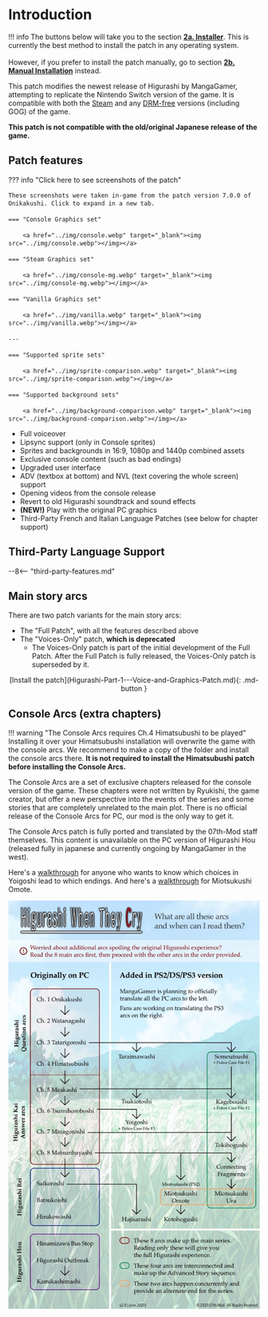 # Introduction

!!! info
    The buttons below will take you to the section [**2a. Installer**](./Higurashi-Part-1---Voice-and-Graphics-Patch). This is currently the best method to install the patch in any operating system.<br></br>
    However, if you prefer to install the patch manually, go to section [**2b. Manual Installation**](./Manual-Installation) instead.

This patch modifies the newest release of Higurashi by MangaGamer, attempting to replicate the Nintendo Switch version of the game. It is compatible with both the [Steam](https://store.steampowered.com/bundle/709/) and any [DRM-free](https://www.mangagamer.com/product_list.php?opt=search&keyword=Higurashi) versions (including GOG) of the game. 

**This patch is not compatible with the old/original Japanese release of the game.**

## Patch features

??? info "Click here to see screenshots of the patch"

    These screenshots were taken in-game from the patch version 7.0.0 of Onikakushi. Click to expand in a new tab.

    === "Console Graphics set"

        <a href="../img/console.webp" target="_blank"><img src="../img/console.webp"></img></a>

    === "Steam Graphics set"

        <a href="../img/console-mg.webp" target="_blank"><img src="../img/console-mg.webp"></img></a>

    === "Vanilla Graphics set"

        <a href="../img/vanilla.webp" target="_blank"><img src="../img/vanilla.webp"></img></a>

    ---

    === "Supported sprite sets"

        <a href="../img/sprite-comparison.webp" target="_blank"><img src="../img/sprite-comparison.webp"></img></a>

    === "Supported background sets"

        <a href="../img/background-comparison.webp" target="_blank"><img src="../img/background-comparison.webp"></img></a>

* Full voiceover
* Lipsync support (only in Console sprites)
* Sprites and backgrounds in 16:9, 1080p and 1440p combined assets
* Exclusive console content (such as bad endings)
* Upgraded user interface 
* ADV (textbox at bottom) and NVL (text covering the whole screen) support
* Opening videos from the console release
* Revert to old Higurashi soundtrack and sound effects
* **(NEW!)** Play with the original PC graphics
* Third-Party French and Italian Language Patches (see below for chapter support)

## Third-Party Language Support

--8<-- "third-party-features.md"

## Main story arcs

There are two patch variants for the main story arcs:

* The "Full Patch", with all the features described above
* The "Voices-Only" patch, **which is deprecated**
    * The Voices-Only patch is part of the initial development of the Full Patch. After the Full Patch is fully released, the Voices-Only patch is superseded by it.

<center>[Install the patch](Higurashi-Part-1---Voice-and-Graphics-Patch.md){: .md-button }</center>

## Console Arcs (extra chapters)

!!! warning "The Console Arcs requires Ch.4 Himatsubushi to be played"
    Installing it over your Himatsubushi installation will overwrite the game with the console arcs. We recommend to make a copy of the folder and install the console arcs there. **It is not required to install the Himatsubushi patch before installing the Console Arcs.**

The Console Arcs are a set of exclusive chapters released for the console version of the game. These chapters were not written by Ryukishi, the game creator, but offer a new perspective into the events of the series and some stories that are completely unrelated to the main plot. There is no official release of the Console Arcs for PC, our mod is the only way to get it.

The Console Arcs patch is fully ported and translated by the 07th-Mod staff themselves. This content is unavailable on the PC version of Higurashi Hou (released fully in japanese and currently ongoing by MangaGamer in the west).

Here's a [walkthrough](img/walk-yoig.webp) for anyone who wants to know which choices in Yoigoshi lead to which endings. And here's a [walkthrough](img/walk-omot.webp) for Miotsukushi Omote.

![Higurashi Arcs Flowchart](img/flow.webp)

